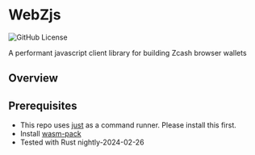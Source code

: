 # WebZjs

![GitHub License](https://img.shields.io/github/license/ChainSafe/WebZjs)

A performant javascript client library for building Zcash browser wallets

## Overview



## Prerequisites

- This repo uses [just](https://github.com/casey/just) as a command runner. Please install this first.
- Install [wasm-pack](https://rustwasm.github.io/wasm-pack/installer/)
- Tested with Rust nightly-2024-02-26


